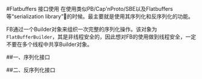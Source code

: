 #Flatbuffers 接口使用
在使用类似PB/Cap'nProto/SBE以及Flatbuffers等“serialization library”的时候。最主要就是使用其序列化和反序列化的功能。

FB通过一个Builder对象来组织一次完整的序列化操作。该对象为`FlatBufferBuilder`，其是非线程安全的，因此想对FB的使用做到线程安全，一定不要在多个线程中共享Builder对象。


##一、序列化接口

##二、反序列化接口